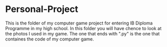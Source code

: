 # Personal-Project
This is the folder of my computer game project for entering IB Diploma Programme in my high school. 
In this folder you will have chence to look at the photos I used in my game.
The one that ends with ".py" is the one that containes the code of my computer game.
